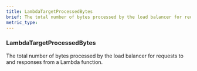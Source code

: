 ```yaml
---
title: LambdaTargetProcessedBytes
brief: The total number of bytes processed by the load balancer for requests to and responses from a Lambda function.
metric_type:
---
```

### LambdaTargetProcessedBytes

The total number of bytes processed by the load balancer for requests to and responses from a Lambda function.
